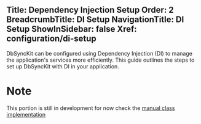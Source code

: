 ﻿﻿Title: Dependency Injection Setup
Order: 2
BreadcrumbTitle: DI Setup
NavigationTitle: DI Setup
ShowInSidebar: false
Xref: configuration/di-setup
---

DbSyncKit can be configured using Dependency Injection (DI) to manage the application's services more efficiently. This guide outlines the steps to set up DbSyncKit with DI in your application.

# Note

This portion is still in development for now check the [manual class implementation](xref:configuration/manual-setup)

<!---

## 1. Service Registration

The first step is to register the necessary services in your application's DI container. Add the following registrations to your DI setup:

```csharp
// Add DbSyncKit services
services.AddScoped<Synchronization>();
services.AddScoped<IQueryGenerator, YourQueryGeneratorImplementation>();
services.AddScoped<IDatabase, YourDatabaseConnectionImplementation>();
// Add other services as needed
```

Ensure you replace `YourQueryGeneratorImplementation` and `YourDatabaseConnectionImplementation` with your actual implementations.

## 2. Database Configuration

Configure your source and destination databases using DbSyncKit's `IDatabase` interface. Here's an example using MSSQL:

```csharp
// Configure source and destination databases
IDatabase sourceDatabase = new YourDatabaseConnectionImplementation("source_connection_string");
IDatabase destinationDatabase = new YourDatabaseConnectionImplementation("destination_connection_string");
```

Replace `"source_connection_string"` and `"destination_connection_string"` with your actual connection strings.

## 3. Synchronization Setup

Finally, set up the synchronization process by injecting the configured services into your application components.

```csharp
// Example of setting up synchronization
ISynchronization synchronization = new Synchronization(
    serviceProvider.GetService<IQueryGenerator>(),
    sourceDatabase,
    destinationDatabase
);
```

Now you have DbSyncKit configured with Dependency Injection in your application.

Proceed to the [Usage Guide](xref:usage) to learn how to perform synchronization tasks with DbSyncKit.

-->